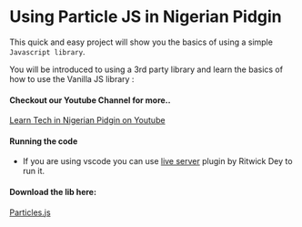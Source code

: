 
# Using Particle JS in Nigerian Pidgin

This quick and easy project will show you the basics of using a simple `Javascript library`.

You will be introduced to using a 3rd party library and learn the basics of how to use the  Vanilla JS library :

#### Checkout  our Youtube Channel for more..  
[Learn Tech in Nigerian Pidgin on Youtube](https://www.youtube.com/channel/UCVqW6zTIiuJYAOsH2Rp3yVA)   

#### Running the code

- If you are using vscode you can use [live server](https://marketplace.visualstudio.com/items?itemName=ritwickdey.LiveServer) plugin by Ritwick Dey to run it.   

#### Download the lib here:
[Particles.js](https://vincentgarreau.com/particles.js/)